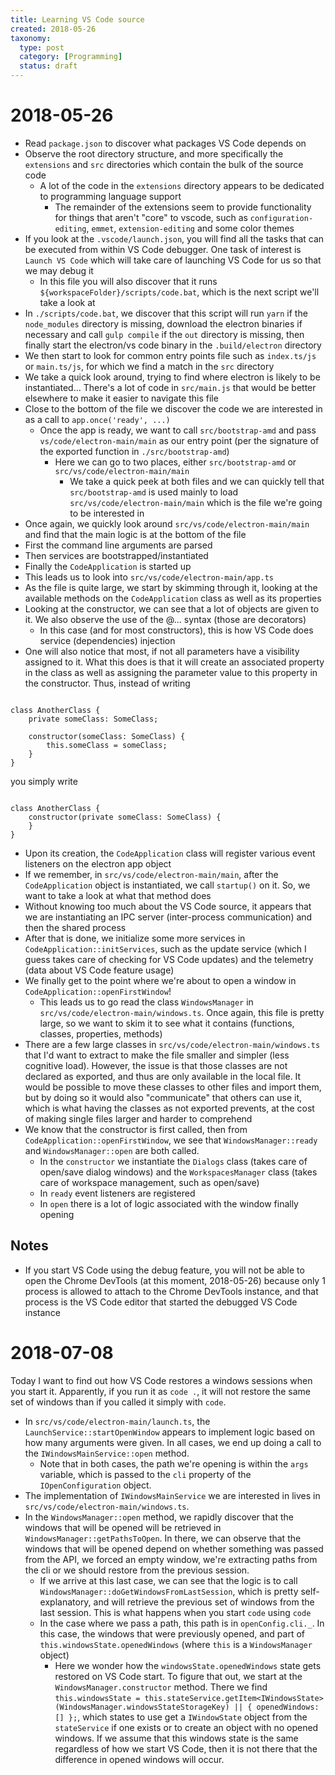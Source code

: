 ```yaml
---
title: Learning VS Code source
created: 2018-05-26
taxonomy:
  type: post
  category: [Programming]
  status: draft
---
```


# 2018-05-26
* Read `package.json` to discover what packages VS Code depends on
* Observe the root directory structure, and more specifically the `extensions` and `src` directories which contain the bulk of the source code
	* A lot of the code in the `extensions` directory appears to be dedicated to programming language support
		* The remainder of the extensions seem to provide functionality for things that aren't "core" to vscode, such as `configuration-editing`, `emmet`, `extension-editing` and some color themes
* If you look at the `.vscode/launch.json`, you will find all the tasks that can be executed from within VS Code debugger. One task of interest is `Launch VS Code` which will take care of launching VS Code for us so that we may debug it
	* In this file you will also discover that it runs `${workspaceFolder}/scripts/code.bat`, which is the next script we'll take a look at
* In `./scripts/code.bat`, we discover that this script will run `yarn` if the `node_modules` directory is missing, download the electron binaries if necessary and call `gulp compile` if the `out` directory is missing, then finally start the electron/vs code binary in the `.build/electron` directory
* We then start to look for common entry points file such as `index.ts/js` or  `main.ts/js`, for which we find a match in the `src` directory
* We take a quick look around, trying to find where electron is likely to be instantiated... There's a lot of code in `src/main.js` that would be better elsewhere to make it easier to navigate this file
* Close to the bottom of the file we discover the code we are interested in as a call to `app.once('ready', ...)`
	* Once the app is ready, we want to call `src/bootstrap-amd` and pass `vs/code/electron-main/main` as our entry point (per the signature of the exported function in `./src/bootstrap-amd`)
		* Here we can go to two places, either `src/bootstrap-amd` or `src/vs/code/electron-main/main`
			* We take a quick peek at both files and we can quickly tell that `src/bootstrap-amd` is used mainly to load `src/vs/code/electron-main/main` which is the file we're going to be interested in
* Once again, we quickly look around `src/vs/code/electron-main/main` and find that the main logic is at the bottom of the file
* First the command line arguments are parsed
* Then services are bootstrapped/instantiated
* Finally the `CodeApplication` is started up
* This leads us to look into `src/vs/code/electron-main/app.ts`
* As the file is quite large, we start by skimming through it, looking at the available methods on the `CodeApplication` class as well as its properties
* Looking at the constructor, we can see that a lot of objects are given to it. We also observe the use of the @... syntax (those are decorators)
	* In this case (and for most constructors), this is how VS Code does service (dependencies) injection
* One will also notice that most, if not all parameters have a visibility assigned to it. What this does is that it will create an associated property in the class as well as assigning the parameter value to this property in the constructor. Thus, instead of writing
<pre><code class="language-typescript line-numbers">
class AnotherClass {
	private someClass: SomeClass;

	constructor(someClass: SomeClass) {
		this.someClass = someClass;
	}
}
</code></pre>
you simply write
<pre><code class="language-typescript line-numbers">
class AnotherClass {
	constructor(private someClass: SomeClass) {
	}
}
</code></pre>
* Upon its creation, the `CodeApplication` class will register various event listeners on the electron app object
* If we remember, in `src/vs/code/electron-main/main`, after the `CodeApplication` object is instantiated, we call `startup()` on it. So, we want to take a look at what that method does
* Without knowing too much about the VS Code source, it appears that we are instantiating an IPC server (inter-process communication) and then the shared process
* After that is done, we initialize some more services in `CodeApplication::initServices`, such as the update service (which I guess takes care of checking for VS Code updates) and the telemetry (data about VS Code feature usage)
* We finally get to the point where we're about to open a window in `CodeApplication::openFirstWindow`!
	* This leads us to go read the class `WindowsManager` in `src/vs/code/electron-main/windows.ts`. Once again, this file is pretty large, so we want to skim it to see what it contains (functions, classes, properties, methods)
* There are a few large classes in `src/vs/code/electron-main/windows.ts` that I'd want to extract to make the file smaller and simpler (less cognitive load). However, the issue is that those classes are not declared as exported, and thus are only available in the local file. It would be possible to move these classes to other files and import them, but by doing so it would also "communicate" that others can use it, which is what having the classes as not exported prevents, at the cost of making single files larger and harder to comprehend
* We know that the constructor is first called, then from `CodeApplication::openFirstWindow`, we see that `WindowsManager::ready` and `WindowsManager::open` are both called.
	* In the `constructor` we instantiate the `Dialogs` class (takes care of open/save dialog windows) and the `WorkspacesManager` class (takes care of workspace management, such as open/save)
	* In `ready` event listeners are registered
	* In `open` there is a lot of logic associated with the window finally opening

## Notes
* If you start VS Code using the debug feature, you will not be able to open the Chrome DevTools (at this moment, 2018-05-26) because only 1 process is allowed to attach to the Chrome DevTools instance, and that process is the VS Code editor that started the debugged VS Code instance

# 2018-07-08
Today I want to find out how VS Code restores a windows sessions when you start it. Apparently, if you run it as `code .`, it will not restore the same set of windows than if you called it simply with `code`.

* In `src/vs/code/electron-main/launch.ts`, the `LaunchService::startOpenWindow` appears to implement logic based on how many arguments were given. In all cases, we end up doing a call to the `IWindowsMainService::open` method.
	* Note that in both cases, the path we're opening is within the `args` variable, which is passed to the `cli` property of the `IOpenConfiguration` object.
* The implementation of `IWindowsMainService` we are interested in lives in `src/vs/code/electron-main/windows.ts`.
* In the `WindowsManager::open` method, we rapidly discover that the windows that will be opened will be retrieved in `WindowsManager::getPathsToOpen`. In there, we can observe that the windows that will be opened depend on whether something was passed from the API, we forced an empty window, we're extracting paths from the cli or we should restore from the previous session.
	* If we arrive at this last case, we can see that the logic is to call `WindowsManager::doGetWindowsFromLastSession`, which is pretty self-explanatory, and will retrieve the previous set of windows from the last session. This is what happens when you start `code` using `code`
	* In the case where we pass a path, this path is in `openConfig.cli._`. In this case, the windows that were previously opened, and part of `this.windowsState.openedWindows` (where `this` is a `WindowsManager` object)
		* Here we wonder how the `windowsState.openedWindows` state gets restored on VS Code start. To figure that out, we start at the `WindowsManager.constructor` method. There we find `this.windowsState = this.stateService.getItem<IWindowsState>(WindowsManager.windowsStateStorageKey) || { openedWindows: [] };`, which states to use get a `IWindowState` object from the `stateService` if one exists or to create an object with no opened windows. If we assume that this windows state is the same regardless of how we start VS Code, then it is not there that the difference in opened windows will occur.
